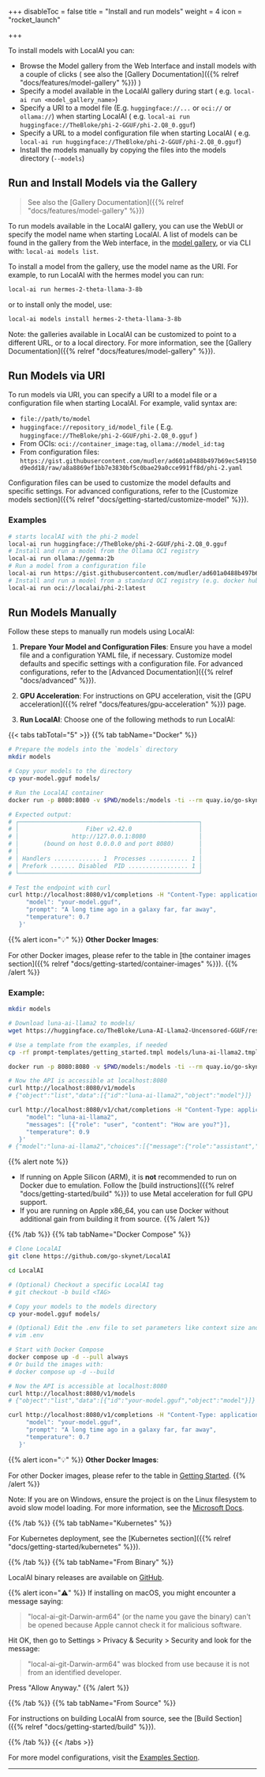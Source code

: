 +++
disableToc = false
title = "Install and run models"
weight = 4
icon = "rocket_launch"

+++

To install models with LocalAI you can:

- Browse the Model gallery from the Web Interface and install models with a couple of clicks ( see also the [Gallery Documentation]({{% relref "docs/features/model-gallery" %}}) ) 
- Specify a model available in the LocalAI gallery during start ( e.g. `local-ai run <model_gallery_name>`)
- Specify a URI to a model file (E.g. `huggingface://...` or `oci://` or `ollama://`) when starting LocalAI  ( e.g. `local-ai run huggingface://TheBloke/phi-2-GGUF/phi-2.Q8_0.gguf`)
- Specify a URL to a model configuration file when starting LocalAI  ( e.g. `local-ai run huggingface://TheBloke/phi-2-GGUF/phi-2.Q8_0.gguf`)
- Install the models manually by copying the files into the models directory (`--models`)

## Run and Install Models via the Gallery

> See also the [Gallery Documentation]({{% relref "docs/features/model-gallery" %}})

To run models available in the LocalAI gallery, you can use the WebUI or specify the model name when starting LocalAI. A list of models can be found in the gallery from the Web interface, in the [model gallery](https://models.localai.io), or via CLI with: `local-ai models list`.

To install a model from the gallery, use the model name as the URI. For example, to run LocalAI with the hermes model you can run:

```bash
local-ai run hermes-2-theta-llama-3-8b
```

or to install only the model, use:

```bash
local-ai models install hermes-2-theta-llama-3-8b
```

Note: the galleries available in LocalAI can be customized to point to a different URL, or to a local directory. For more information, see the [Gallery Documentation]({{% relref "docs/features/model-gallery" %}}).


## Run Models via URI

To run models via URI, you can specify a URI to a model file or a configuration file when starting LocalAI. For example, valid syntax are:

- `file://path/to/model`
- `huggingface://repository_id/model_file` ( E.g. `huggingface://TheBloke/phi-2-GGUF/phi-2.Q8_0.gguf` )
- From OCIs: `oci://container_image:tag`, `ollama://model_id:tag`
- From configuration files: `https://gist.githubusercontent.com/mudler/ad601a0488b497b69ec549150d9edd18/raw/a8a8869ef1bb7e3830bf5c0bae29a0cce991ff8d/phi-2.yaml`

Configuration files can be used to customize the model defaults and specific settings. For advanced configurations, refer to the [Customize models section]({{% relref "docs/getting-started/customize-model" %}}).

### Examples

```bash
# starts localAI with the phi-2 model
local-ai run huggingface://TheBloke/phi-2-GGUF/phi-2.Q8_0.gguf
# Install and run a model from the Ollama OCI registry
local-ai run ollama://gemma:2b
# Run a model from a configuration file
local-ai run https://gist.githubusercontent.com/mudler/ad601a0488b497b69ec549150d9edd18/raw/a8a8869ef1bb7e3830bf5c0bae29a0cce991ff8d/phi-2.yaml
# Install and run a model from a standard OCI registry (e.g. docker hub)
local-ai run oci://localai/phi-2:latest
```

## Run Models Manually

Follow these steps to manually run models using LocalAI:

1. **Prepare Your Model and Configuration Files**:
   Ensure you have a model file and a configuration YAML file, if necessary. Customize model defaults and specific settings with a configuration file. For advanced configurations, refer to the [Advanced Documentation]({{% relref "docs/advanced" %}}).

2. **GPU Acceleration**:
   For instructions on GPU acceleration, visit the [GPU acceleration]({{% relref "docs/features/gpu-acceleration" %}}) page.

3. **Run LocalAI**:
   Choose one of the following methods to run LocalAI:

{{< tabs tabTotal="5" >}}
{{% tab tabName="Docker" %}}

```bash
# Prepare the models into the `models` directory
mkdir models

# Copy your models to the directory
cp your-model.gguf models/

# Run the LocalAI container
docker run -p 8080:8080 -v $PWD/models:/models -ti --rm quay.io/go-skynet/local-ai:latest --models-path /models --context-size 700 --threads 4

# Expected output:
# ┌───────────────────────────────────────────────────┐
# │                   Fiber v2.42.0                   │
# │               http://127.0.0.1:8080               │
# │       (bound on host 0.0.0.0 and port 8080)       │
# │                                                   │
# │ Handlers ............. 1  Processes ........... 1 │
# │ Prefork ....... Disabled  PID ................. 1 │
# └───────────────────────────────────────────────────┘

# Test the endpoint with curl
curl http://localhost:8080/v1/completions -H "Content-Type: application/json" -d '{
     "model": "your-model.gguf",
     "prompt": "A long time ago in a galaxy far, far away",
     "temperature": 0.7
   }'
```

{{% alert icon="💡" %}}
**Other Docker Images**:

For other Docker images, please refer to the table in [the container images section]({{% relref "docs/getting-started/container-images" %}}).
{{% /alert %}}

### Example:

```bash
mkdir models

# Download luna-ai-llama2 to models/
wget https://huggingface.co/TheBloke/Luna-AI-Llama2-Uncensored-GGUF/resolve/main/luna-ai-llama2-uncensored.Q4_0.gguf -O models/luna-ai-llama2

# Use a template from the examples, if needed
cp -rf prompt-templates/getting_started.tmpl models/luna-ai-llama2.tmpl

docker run -p 8080:8080 -v $PWD/models:/models -ti --rm quay.io/go-skynet/local-ai:latest --models-path /models --context-size 700 --threads 4

# Now the API is accessible at localhost:8080
curl http://localhost:8080/v1/models
# {"object":"list","data":[{"id":"luna-ai-llama2","object":"model"}]}

curl http://localhost:8080/v1/chat/completions -H "Content-Type: application/json" -d '{
     "model": "luna-ai-llama2",
     "messages": [{"role": "user", "content": "How are you?"}],
     "temperature": 0.9
   }'
# {"model":"luna-ai-llama2","choices":[{"message":{"role":"assistant","content":"I'm doing well, thanks. How about you?"}}]}
```

{{% alert note %}}
- If running on Apple Silicon (ARM), it is **not** recommended to run on Docker due to emulation. Follow the [build instructions]({{% relref "docs/getting-started/build" %}}) to use Metal acceleration for full GPU support.
- If you are running on Apple x86_64, you can use Docker without additional gain from building it from source.
{{% /alert %}}

{{% /tab %}}
{{% tab tabName="Docker Compose" %}}

```bash
# Clone LocalAI
git clone https://github.com/go-skynet/LocalAI

cd LocalAI

# (Optional) Checkout a specific LocalAI tag
# git checkout -b build <TAG>

# Copy your models to the models directory
cp your-model.gguf models/

# (Optional) Edit the .env file to set parameters like context size and threads
# vim .env

# Start with Docker Compose
docker compose up -d --pull always
# Or build the images with:
# docker compose up -d --build

# Now the API is accessible at localhost:8080
curl http://localhost:8080/v1/models
# {"object":"list","data":[{"id":"your-model.gguf","object":"model"}]}

curl http://localhost:8080/v1/completions -H "Content-Type: application/json" -d '{
     "model": "your-model.gguf",
     "prompt": "A long time ago in a galaxy far, far away",
     "temperature": 0.7
   }'
```

{{% alert icon="💡" %}}
**Other Docker Images**:

For other Docker images, please refer to the table in [Getting Started](https://localai.io/basics/getting_started/#container-images).
{{% /alert %}}

Note: If you are on Windows, ensure the project is on the Linux filesystem to avoid slow model loading. For more information, see the [Microsoft Docs](https://learn.microsoft.com/en-us/windows/wsl/filesystems).

{{% /tab %}}
{{% tab tabName="Kubernetes" %}}

For Kubernetes deployment, see the [Kubernetes section]({{% relref "docs/getting-started/kubernetes" %}}).

{{% /tab %}}
{{% tab tabName="From Binary" %}}

LocalAI binary releases are available on [GitHub](https://github.com/go-skynet/LocalAI/releases).

{{% alert icon="⚠️" %}}
If installing on macOS, you might encounter a message saying:

> "local-ai-git-Darwin-arm64" (or the name you gave the binary) can't be opened because Apple cannot check it for malicious software.

Hit OK, then go to Settings > Privacy & Security > Security and look for the message:

> "local-ai-git-Darwin-arm64" was blocked from use because it is not from an identified developer.

Press "Allow Anyway."
{{% /alert %}}

{{% /tab %}}
{{% tab tabName="From Source" %}}

For instructions on building LocalAI from source, see the [Build Section]({{% relref "docs/getting-started/build" %}}).

{{% /tab %}}
{{< /tabs >}}

For more model configurations, visit the [Examples Section](https://github.com/mudler/LocalAI/tree/master/examples/configurations).

---